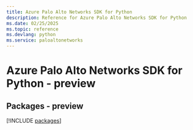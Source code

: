 ```yaml
---
title: Azure Palo Alto Networks SDK for Python
description: Reference for Azure Palo Alto Networks SDK for Python
ms.date: 02/25/2025
ms.topic: reference
ms.devlang: python
ms.service: paloaltonetworks
---
```

# Azure Palo Alto Networks SDK for Python - preview
## Packages - preview
[!INCLUDE [packages](palo-alto-networks-index.md)]